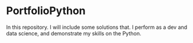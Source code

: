 # PortfolioPython
In this repository. I will include some solutions that. I perform as a dev and data science, and demonstrate my skills on the Python.
